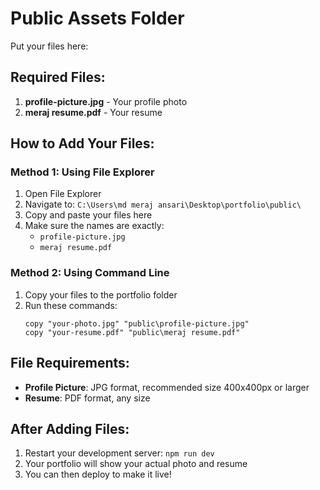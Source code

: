 # Public Assets Folder

Put your files here:

## Required Files:
1. **profile-picture.jpg** - Your profile photo
2. **meraj resume.pdf** - Your resume

## How to Add Your Files:

### Method 1: Using File Explorer
1. Open File Explorer
2. Navigate to: `C:\Users\md meraj ansari\Desktop\portfolio\public\`
3. Copy and paste your files here
4. Make sure the names are exactly:
   - `profile-picture.jpg`
   - `meraj resume.pdf`

### Method 2: Using Command Line
1. Copy your files to the portfolio folder
2. Run these commands:
   ```
   copy "your-photo.jpg" "public\profile-picture.jpg"
   copy "your-resume.pdf" "public\meraj resume.pdf"
   ```

## File Requirements:
- **Profile Picture**: JPG format, recommended size 400x400px or larger
- **Resume**: PDF format, any size

## After Adding Files:
1. Restart your development server: `npm run dev`
2. Your portfolio will show your actual photo and resume
3. You can then deploy to make it live!
